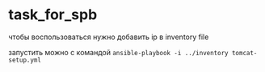 # task_for_spb

чтобы воспользоваться нужно добавить ip в inventory file

запустить можно с командой `ansible-playbook -i ../inventory tomcat-setup.yml`
